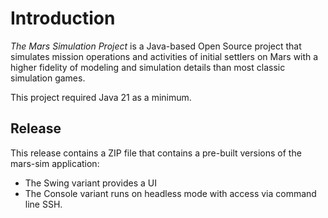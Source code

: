 # Introduction
*The Mars Simulation Project* is a Java-based Open Source project that
simulates mission operations and activities of initial settlers on Mars with a higher fidelity of 
modeling and simulation details than most classic simulation games.

This project required Java 21 as a minimum.

## Release
This release contains a ZIP file that contains a pre-built versions of the mars-sim application:

- The Swing variant provides a UI
- The Console variant runs on headless mode with access via command line SSH.

